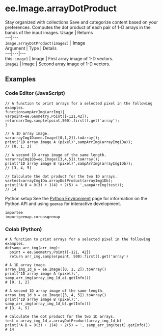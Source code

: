  
#  ee.Image.arrayDotProduct
Stay organized with collections  Save and categorize content based on your preferences. 
Computes the dot product of each pair of 1-D arrays in the bands of the input images. Usage | Returns  
---|---  
`Image.arrayDotProduct(image2)` | Image  
Argument | Type | Details  
---|---|---  
this: `image1` | Image | First array image of 1-D vectors.  
`image2` | Image | Second array image of 1-D vectors.  
## Examples
### Code Editor (JavaScript)
```
// A function to print arrays for a selected pixel in the following examples.
functionsampArrImg(arrImg){
varpoint=ee.Geometry.Point([-121,42]);
returnarrImg.sample(point,500).first().get('array');
}

// A 1D array image.
vararrayImg1Da=ee.Image([0,1,2]).toArray();
print('1D array image A (pixel)',sampArrImg(arrayImg1Da));
// [0, 1, 2]

// A second 1D array image of the same length.
vararrayImg1Db=ee.Image([3,4,5]).toArray();
print('1D array image B (pixel)',sampArrImg(arrayImg1Db));
// [3, 4, 5]

// Calculate the dot product for the two 1D arrays.
vartest=arrayImg1Da.arrayDotProduct(arrayImg1Db);
print('A⋅B = 0(3) + 1(4) + 2(5) = ',sampArrImg(test));
// 14
```

Python setup
See the [ Python Environment](https://developers.google.com/earth-engine/guides/python_install) page for information on the Python API and using `geemap` for interactive development.
```
importee
importgeemap.coreasgeemap
```

### Colab (Python)
```
# A function to print arrays for a selected pixel in the following examples.
defsamp_arr_img(arr_img):
  point = ee.Geometry.Point([-121, 42])
  return arr_img.sample(point, 500).first().get('array')

# A 1D array image.
array_img_1d_a = ee.Image([0, 1, 2]).toArray()
print('1D array image A (pixel):', samp_arr_img(array_img_1d_a).getInfo())
# [0, 1, 2]

# A second 1D array image of the same length.
array_img_1d_b = ee.Image([3, 4, 5]).toArray()
print('1D array image B (pixel):', samp_arr_img(array_img_1d_b).getInfo())
# [3, 4, 5]

# Calculate the dot product for the two 1D arrays.
test = array_img_1d_a.arrayDotProduct(array_img_1d_b)
print('A⋅B = 0(3) + 1(4) + 2(5) = ', samp_arr_img(test).getInfo())
# 14
```

